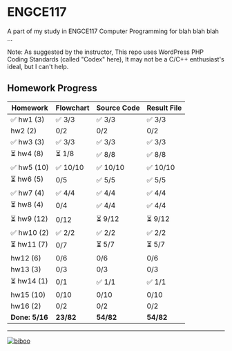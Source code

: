 # ENGCE117
A part of my study in ENGCE117 Computer Programming for blah blah blah ...

Note: As suggested by the instructor, This repo uses WordPress PHP Coding Standards (called "Codex" here), It may not be a C/C++ enthusiast's ideal, but I can't help.

## Homework Progress
| Homework | Flowchart | Source Code | Result File |
| -------- | --------- | ----------- | ----------- |
| ✅ hw1 (3) | ✅ 3/3 | ✅ 3/3 | ✅ 3/3 |
| hw2 (2) | 0/2 | 0/2 | 0/2 |
| ✅ hw3 (3) | ✅ 3/3 | ✅ 3/3 | ✅ 3/3 |
| ⏳ hw4 (8) | ⏳ 1/8 | ✅ 8/8 | ✅ 8/8 |
| ✅ hw5 (10) | ✅ 10/10 | ✅ 10/10 | ✅ 10/10 |
| ⏳ hw6 (5) | 0/5 | ✅ 5/5 | ✅ 5/5 |
| ✅ hw7 (4) | ✅ 4/4 | ✅ 4/4 | ✅ 4/4 |
| ⏳ hw8 (4) | 0/4 | ✅ 4/4 | ✅ 4/4 |
| ⏳ hw9 (12) | 0/12 | ⏳ 9/12 | ⏳ 9/12 |
| ✅ hw10 (2) | ✅ 2/2 | ✅ 2/2 | ✅ 2/2 |
| ⏳ hw11 (7) | 0/7 | ⏳ 5/7 | ⏳ 5/7 |
| hw12 (6) | 0/6 | 0/6 | 0/6 |
| hw13 (3) | 0/3 | 0/3 | 0/3 |
| ⏳ hw14 (1) | 0/1 | ✅ 1/1 | ✅ 1/1 |
| hw15 (10) | 0/10 | 0/10 | 0/10 |
| hw16 (2) | 0/2 | 0/2 | 0/2 |
| **Done: 5/16** | **23/82** | **54/82** | **54/82** |

---

[![biboo](https://github.com/user-attachments/assets/7eb0e6c4-8887-4caa-a7f4-44856a506c7d)](https://www.pixiv.net/en/artworks/115413628)
